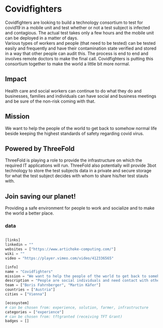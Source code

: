 # Covidfighters

Covidfighters are looking to build a technology consortium to test for covid19 in a mobile unit and test whether or not a test subject is infected and contagious. The actual test takes only a few hours and the mobile unit can be deployed in a matter of days.  
Various types of workers and people (that need to be tested) can be tested easily and frequently and have their contamination state verified and stored in a way that other people can audit this.  The process is end to end and involves remote doctors to make the final call. Covidfighters is putting this consortium together to make the world a little bit more normal. 

## Impact

Health care and social workers can continue to do what they do and businesses, families and individuals can have social and business meetings and be sure of the non-risk coming with that.

## Mission

We want to help the people of the world to get back to somehow normal life beside keeping the highest standards of safety regarding covid virus.

## Powered by ThreeFold

ThreeFold is playing a role to provide the infrastructure on which the required IT applications will run. ThreeFold also potentially will provide 3bot technology to store the test subjects data in a private and secure storage for what the test subject decides with whom to share his/her test stauts with.

## Join saving our planet!

Providing a safe environment for people to work and socialize and to make the world a better place.


### data

```python

[links]
linkedin = ""
websites = ["https://www.artichoke-computing.com/"]
wiki = ""
video = "https://player.vimeo.com/video/412336565"

[info]
name = "Covidfighters"
mission = "We want to help the people of the world to get back to somehow normal life beside keeping the highest standards of safety regarding covid virus."
description = "People are social individuals and need contact with others. On the other hand, pandemic situations like now with corona are super dangerous especially to the weakest and older people. We need to help in both ways - re-gaining social life and staying healthy.Threefold could be a great partner for the identification of individuals and secure transmission of data. It is one of very few serious alternatives that are not owned by states or governments.Both data security and storage capabilities provided by ThreeFold will be used. We will provide people with individual 3bots, so they would be identified before getting their attests."
team = ["Boris Fahrnberger", "Martin Käfer"]
countries = ["Austria"]
cities = ["Vienna"]

[ecosystem]
# can be chosen from: experience, solution, farmer, infrastructure
categories = ["experience"]
# can be chosen from: tftgranted (receiving TFT Grant)
badges = []

```
